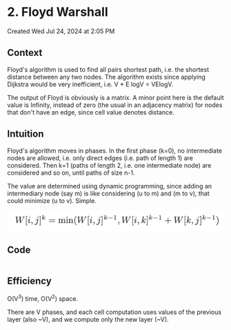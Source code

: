 # 2. Floyd Warshall
Created Wed Jul 24, 2024 at 2:05 PM

## Context
Floyd's algorithm is used to find all pairs shortest path, i.e. the shortest distance between any two nodes.
The algorithm exists since applying Dijkstra would be very inefficient, i.e. V \* E logV = VElogV.

The output of Floyd is obviously is a matrix. A minor point here is the default value is Infinity, instead of zero (the usual in an adjacency matrix) for nodes that don't have an edge, since cell value denotes distance.


## Intuition
Floyd's algorithm moves in phases. In the first phase (k=0), no intermediate nodes are allowed, i.e. only direct edges (i.e. path of length 1) are considered. Then k=1 (paths of length 2, i.e. one intermediate node) are considered and so on, until paths of size n-1.

The value are determined using dynamic programming, since adding an intermediary node (say m) is like considering (u to m) and (m to v), that could minimize (u to v). Simple.

![](../../../../../../assets/2-Floyd-Warshall-image-1-c149fab2.png)


## Code
```cpp

```


## Efficiency
O(V<sup>3</sup>) time, O(V<sup>2</sup>) space.

There are V phases, and each cell computation uses values of the previous layer (also ~V), and we compute only the new layer (~V).
